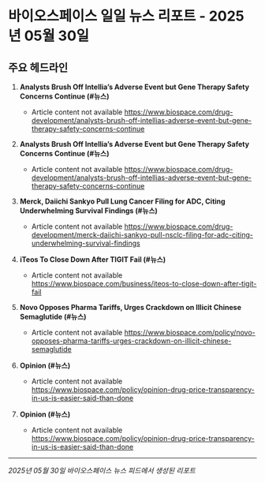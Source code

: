 # 바이오스페이스 일일 뉴스 리포트 - 2025년 05월 30일


## 주요 헤드라인

1. **Analysts Brush Off Intellia’s Adverse Event but Gene Therapy Safety Concerns Continue (#뉴스)**
   - Article content not available
   <https://www.biospace.com/drug-development/analysts-brush-off-intellias-adverse-event-but-gene-therapy-safety-concerns-continue>

2. **Analysts Brush Off Intellia’s Adverse Event but Gene Therapy Safety Concerns Continue (#뉴스)**
   - Article content not available
   <https://www.biospace.com/drug-development/analysts-brush-off-intellias-adverse-event-but-gene-therapy-safety-concerns-continue>

3. **Merck, Daiichi Sankyo Pull Lung Cancer Filing for ADC, Citing Underwhelming Survival Findings (#뉴스)**
   - Article content not available
   <https://www.biospace.com/drug-development/merck-daiichi-sankyo-pull-nsclc-filing-for-adc-citing-underwhelming-survival-findings>

4. **iTeos To Close Down After TIGIT Fail (#뉴스)**
   - Article content not available
   <https://www.biospace.com/business/iteos-to-close-down-after-tigit-fail>

5. **Novo Opposes Pharma Tariffs, Urges Crackdown on Illicit Chinese Semaglutide (#뉴스)**
   - Article content not available
   <https://www.biospace.com/policy/novo-opposes-pharma-tariffs-urges-crackdown-on-illicit-chinese-semaglutide>

6. **Opinion (#뉴스)**
   - Article content not available
   <https://www.biospace.com/policy/opinion-drug-price-transparency-in-us-is-easier-said-than-done>

7. **Opinion (#뉴스)**
   - Article content not available
   <https://www.biospace.com/policy/opinion-drug-price-transparency-in-us-is-easier-said-than-done>


---
*2025년 05월 30일 바이오스페이스 뉴스 피드에서 생성된 리포트*